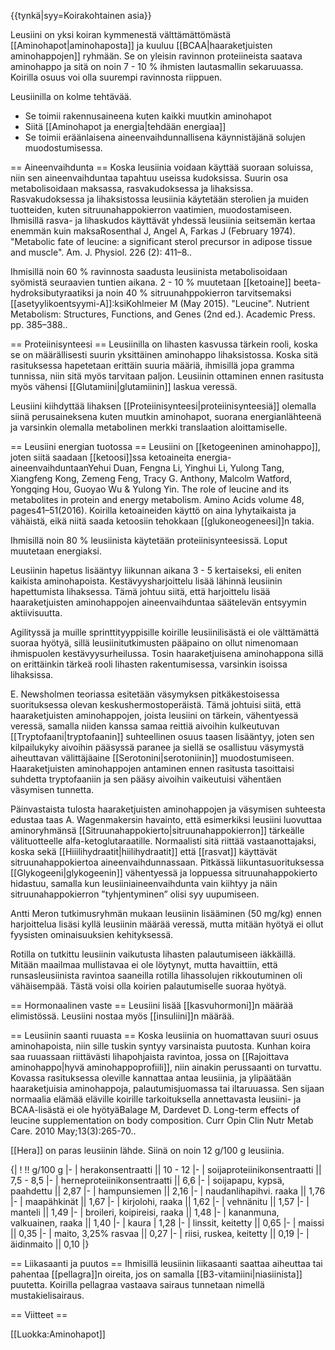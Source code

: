 {{tynkä|syy=Koirakohtainen asia}}

Leusiini on yksi koiran kymmenestä välttämättömästä [[Aminohapot|aminohaposta]] ja kuuluu [[BCAA|haaraketjuisten aminohappojen]] ryhmään. Se on yleisin ravinnon proteiineista saatava aminohappo ja sitä on noin 7 - 10 % ihmisten lautasmallin sekaruuassa. Koirilla osuus voi olla suurempi ravinnosta riippuen.

Leusiinilla on kolme tehtävää. 
* Se toimii rakennusaineena kuten kaikki muutkin aminohapot
* Siitä [[Aminohapot ja energia|tehdään energiaa]]
* Se toimii eräänlaisena aineenvaihdunnallisena käynnistäjänä solujen muodostumisessa. 

== Aineenvaihdunta ==
Koska leusiinia voidaan käyttää suoraan soluissa, niin sen aineenvaihduntaa tapahtuu useissa kudoksissa. Suurin osa metabolisoidaan maksassa, rasvakudoksessa ja lihaksissa. Rasvakudoksessa ja lihaksistossa leusiinia käytetään sterolien ja muiden tuotteiden, kuten sitruunahappokierron vaatimien, muodostamiseen. Ihmisillä rasva- ja lihaskudos käyttävät yhdessä leusiinia seitsemän kertaa enemmän kuin maksa<ref>Rosenthal J, Angel A, Farkas J (February 1974). "Metabolic fate of leucine: a significant sterol precursor in adipose tissue and muscle". Am. J. Physiol. 226 (2): 411–8.</ref>.

Ihmisillä noin 60 % ravinnosta saadusta leusiinista metabolisoidaan syömistä seuraavien tuntien aikana. 2 - 10 % muutetaan [[ketoaine]] beeta-hydroksibutyraatiksi ja noin 40 % sitruunahppokierron tarvitsemaksi [[asetyylikoentsyymi-A]]:ksi<ref>Kohlmeier M (May 2015). "Leucine". Nutrient Metabolism: Structures, Functions, and Genes (2nd ed.). Academic Press. pp. 385–388.</ref>.

== Proteiinisynteesi ==
Leusiinilla on lihasten kasvussa tärkein rooli, koska se on määrällisesti suurin yksittäinen aminohappo lihaksistossa. Koska sitä rasituksessa hapetetaan erittäin suuria määriä, ihmisillä jopa gramma tunnissa, niin sitä myös tarvitaan paljon. Leusiinin ottaminen ennen rasitusta myös vähensi [[Glutamiini|glutamiinin]] laskua veressä.

Leusiini kiihdyttää lihaksen [[Proteiinisynteesi|proteiinisynteesiä]] olemalla siinä perusaineksena kuten muutkin aminohapot, suorana energianlähteenä ja varsinkin olemalla metabolinen merkki translaation aloittamiselle. 

== Leusiini energian tuotossa ==
Leusiini on [[ketogeeninen aminohappo]], joten siitä saadaan [[ketoosi]]ssa ketoaineita energia-aineenvaihduntaan<ref>Yehui Duan, Fengna Li, Yinghui Li, Yulong Tang, Xiangfeng Kong, Zemeng Feng, Tracy G. Anthony, Malcolm Watford, Yongqing Hou, Guoyao Wu & Yulong Yin. The role of leucine and its metabolites in protein and energy metabolism. Amino Acids volume 48, pages41–51(2016)</ref>. Koirilla ketoaineiden käyttö on aina lyhytaikaista ja vähäistä, eikä niitä saada ketoosiin tehokkaan [[glukoneogeneesi]]n takia.

Ihmisillä noin 80 % leusiinista käytetään proteiinisynteesissä. Loput muutetaan energiaksi.

Leusiinin hapetus lisääntyy liikunnan aikana 3 - 5 kertaiseksi, eli eniten kaikista aminohapoista. Kestävyysharjoittelu lisää lähinnä leusiinin hapettumista lihaksessa. Tämä johtuu siitä, että harjoittelu lisää haaraketjuisten aminohappojen aineenvaihduntaa säätelevän entsyymin aktiivisuutta.

Agilityssä ja muille sprinttityyppisille koirille leusiinilisästä ei ole välttämättä suoraa hyötyä, sillä leusiinitutkimusten pääpaino on ollut nimenomaan ihmispuolen kestävyysurheilussa. Tosin haaraketjuisena aminohappona sillä on erittäinkin tärkeä rooli lihasten rakentumisessa, varsinkin isoissa lihaksissa.

E. Newsholmen teoriassa esitetään väsymyksen pitkäkestoisessa suorituksessa olevan keskushermostoperäistä. Tämä johtuisi siitä, että haaraketjuisten aminohappojen, joista leusiini on tärkein, vähentyessä veressä, samalla niiden kanssa samaa reittiä aivoihin kulkeutuvan [[Tryptofaani|tryptofaanin]] suhteellinen osuus taasen lisääntyy, joten sen kilpailukyky aivoihin pääsyssä paranee ja siellä se osallistuu väsymystä aiheuttavan välittäjäaine [[Serotonini|serotoniinin]] muodostumiseen. Haaraketjuisten aminohappojen antaminen ennen rasitusta tasoittaisi suhdetta tryptofaaniin ja sen pääsy aivoihin vaikeutuisi vähentäen väsymisen tunnetta.

Päinvastaista tulosta haaraketjuisten aminohappojen ja väsymisen suhteesta edustaa taas A. Wagenmakersin havainto, että esimerkiksi leusiini luovuttaa aminoryhmänsä [[Sitruunahappokierto|sitruunahappokierron]] tärkeälle välituotteelle alfa-ketoglutaraatille. Normaalisti sitä riittää vastaanottajaksi, koska sekä [[Hiiilihydraatit|hiilihydraatit]] että [[rasvat]] käyttävät sitruunahappokiertoa aineenvaihdunnassaan. Pitkässä liikuntasuorituksessa [[Glykogeeni|glykogeenin]] vähentyessä ja loppuessa sitruunahappokierto hidastuu, samalla kun leusiiniaineenvaihdunta vain kiihtyy ja näin sitruunahappokierron ”tyhjentyminen” olisi syy uupumiseen.

Antti Meron tutkimusryhmän mukaan leusiinin lisääminen (50 mg/kg) ennen harjoittelua lisäsi kyllä leusiinin määrää veressä, mutta mitään hyötyä ei ollut fyysisten ominaisuuksien kehityksessä.

Rotilla on tutkittu leusiinin vaikutusta lihasten palautumiseen iäkkäillä. Mitään maailmaa mullistavaa ei ole löytynyt, mutta havaittiin, että runsasleusiinista ravintoa saaneilla rotilla lihassolujen rikkoutuminen oli vähäisempää. Tästä voisi olla koirien palautumiselle suoraa hyötyä.

== Hormonaalinen vaste ==
Leusiini lisää [[kasvuhormoni]]n määrää elimistössä. Leusiini nostaa myös [[insuliini]]n määrää.

== Leusiinin saanti ruuasta ==
Koska leusiinia on huomattavan suuri osuus aminohapoista, niin sille tuskin syntyy varsinaista puutosta. Kunhan koira saa ruuassaan riittävästi lihapohjaista ravintoa, jossa on [[Rajoittava aminohappo|hyvä aminohappoprofiili]], niin ainakin perussaanti on turvattu. Kovassa rasituksessa oleville kannattaa antaa leusiinia, ja ylipäätään haaraketjuisia aminohappoja, palautumisjuomassa tai iltaruuassa. Sen sijaan normaalia elämää eläville koirille tarkoituksella annettavasta leusiini- ja BCAA-lisästä ei ole hyötyä<ref>Balage M, Dardevet D. Long-term effects of leucine supplementation on body composition. Curr Opin Clin Nutr Metab Care. 2010 May;13(3):265-70.</ref>.

[[Hera]] on paras leusiinin lähde. Siinä on noin 12 g/100 g leusiinia.

{|
! !! g/100 g
|-
| herakonsentraatti ||	10 - 12
|-
| soijaproteiinikonsentraatti ||	7,5 - 8,5
|-
| herneproteiinikonsentraatti ||	6,6
|-
| soijapapu, kypsä, paahdettu ||	2,87
|-
| hampunsiemen ||	2,16
|-
| naudanlihapihvi. raaka ||	1,76
|-
| maapähkinät || 1,67
|-
| kirjolohi, raaka ||	1,62
|-
| vehnänitu ||	1,57
|-
| manteli ||	1,49
|-
| broileri, koipireisi, raaka ||	1,48
|-
| kananmuna, valkuainen, raaka ||	1,40
|-
| kaura |	1,28
|-
| linssit, keitetty ||	0,65
|-
| maissi ||	0,35
|-
| maito, 3,25% rasvaa ||	0,27
|-
| riisi, ruskea, keitetty ||	0,19
|-
| äidinmaito ||	0,10
|}

== Liikasaanti ja puutos ==
Ihmisillä leusiinin liikasaanti saattaa aiheuttaa tai pahentaa [[pellagra]]n oireita, jos on samalla [[B3-vitamiini|niasiinista]] puutetta. Koirilla pellagraa vastaava sairaus tunnetaan nimellä mustakielisairaus.

== Viitteet ==


[[Luokka:Aminohapot]]


